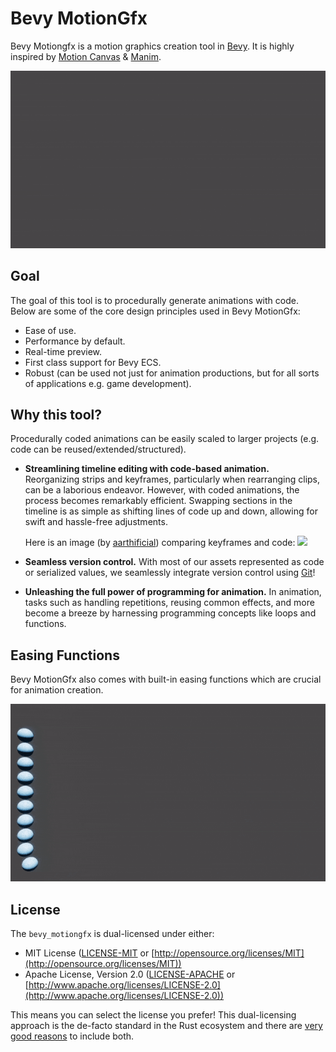 # Bevy MotionGfx

Bevy Motiongfx is a motion graphics creation tool in [Bevy](https://github.com/bevyengine/bevy). It is highly inspired by [Motion Canvas](https://motioncanvas.io/) & [Manim](https://github.com/3b1b/manim).

![hello_world gif](./.github/assets/hello_world.gif)

## Goal

The goal of this tool is to procedurally generate animations with code. Below are some of the core design principles used in Bevy MotionGfx:

- Ease of use.
- Performance by default.
- Real-time preview.
- First class support for Bevy ECS.
- Robust (can be used not just for animation productions, but for all sorts of applications e.g. game development).

## Why this tool?

Procedurally coded animations can be easily scaled to larger projects (e.g. code can be reused/extended/structured).

- **Streamlining timeline editing with code-based animation.** Reorganizing strips and keyframes, particularly when rearranging clips, can be a laborious endeavor. However, with coded animations, the process becomes remarkably efficient. Swapping sections in the timeline is as simple as shifting lines of code up and down, allowing for swift and hassle-free adjustments.

  Here is an image (by [aarthificial](https://youtu.be/WTUafAwrunE)) comparing keyframes and code:
  <img src="https://i.ytimg.com/vi/WTUafAwrunE/maxresdefault.jpg" width="600"/>

- **Seamless version control.** With most of our assets represented as code or serialized values, we seamlessly integrate version control using [Git](https://git-scm.com/)!
- **Unleashing the full power of programming for animation.** In animation, tasks such as handling repetitions, reusing common effects, and more become a breeze by harnessing programming concepts like loops and functions.

## Easing Functions

Bevy MotionGfx also comes with built-in easing functions which are crucial for animation creation.

![easings gif](./.github/assets/easings.gif)

## License

The `bevy_motiongfx` is dual-licensed under either:

- MIT License ([LICENSE-MIT](LICENSE-MIT) or [http://opensource.org/licenses/MIT](http://opensource.org/licenses/MIT))
- Apache License, Version 2.0 ([LICENSE-APACHE](LICENSE-APACHE) or [http://www.apache.org/licenses/LICENSE-2.0](http://www.apache.org/licenses/LICENSE-2.0))

This means you can select the license you prefer!
This dual-licensing approach is the de-facto standard in the Rust ecosystem and there are [very good reasons](https://github.com/bevyengine/bevy/issues/2373) to include both.
